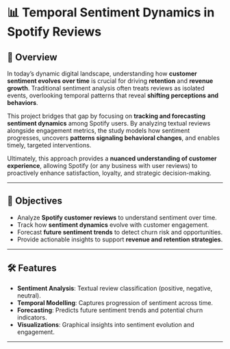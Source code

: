 # 📊 Temporal Sentiment Dynamics in Spotify Reviews  

## 📌 Overview  
In today’s dynamic digital landscape, understanding how **customer sentiment evolves over time** is crucial for driving **retention** and **revenue growth**. Traditional sentiment analysis often treats reviews as isolated events, overlooking temporal patterns that reveal **shifting perceptions and behaviors**.  

This project bridges that gap by focusing on **tracking and forecasting sentiment dynamics** among Spotify users. By analyzing textual reviews alongside engagement metrics, the study models how sentiment progresses, uncovers **patterns signaling behavioral changes**, and enables timely, targeted interventions.  

Ultimately, this approach provides a **nuanced understanding of customer experience**, allowing Spotify (or any business with user reviews) to proactively enhance satisfaction, loyalty, and strategic decision-making.  

---

## 🎯 Objectives  
- Analyze **Spotify customer reviews** to understand sentiment over time.  
- Track how **sentiment dynamics** evolve with customer engagement.  
- Forecast **future sentiment trends** to detect churn risk and opportunities.  
- Provide actionable insights to support **revenue and retention strategies**.  

---

## 🛠️ Features  
- **Sentiment Analysis**: Textual review classification (positive, negative, neutral).  
- **Temporal Modelling**: Captures progression of sentiment across time.  
- **Forecasting**: Predicts future sentiment trends and potential churn indicators.  
- **Visualizations**: Graphical insights into sentiment evolution and engagement.  

---

